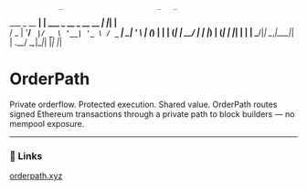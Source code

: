                 _                       _   _     
   ___  _ __ __| | ___ _ __ _ __   __ _| |_| |__  
  / _ \| '__/ _` |/ _ \ '__| '_ \ / _` | __| '_ \ 
 | (_) | | | (_| |  __/ |  | |_) | (_| | |_| | | |
  \___/|_|  \__,_|\___|_|  | .__/ \__,_|\__|_| |_|
                           |_|                    
                            
# OrderPath
Private orderflow. Protected execution. Shared value.
OrderPath routes signed Ethereum transactions through a private path to block builders — no mempool exposure.  

---
### 🔗 Links
[orderpath.xyz](https://orderpath.xyz)  
